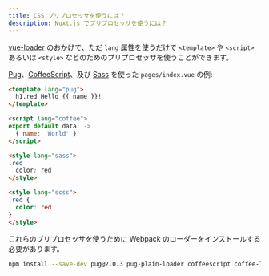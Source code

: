 ```yaml
---
title: CSS プリプロセッサを使うには？
description: Nuxt.js でプリプロセッサを使うには？
---
```


[vue-loader](http://vue-loader.vuejs.org/en/configurations/pre-processors.html) のおかげで、ただ `lang` 属性を使うだけで `<template>` や `<script>` あるいは `<style>` などのためのプリプロセッサを使うことができます。

[Pug](https://github.com/pugjs/pug)、[CoffeeScript](http://coffeescript.org)、及び [Sass](http://sass-lang.com/) を使った `pages/index.vue` の例:

```html
<template lang="pug">
  h1.red Hello {{ name }}!
</template>

<script lang="coffee">
export default data: ->
  { name: 'World' }
</script>

<style lang="sass">
.red
  color: red
</style>

<style lang="scss">
.red {
  color: red
}
</style>
```

これらのプリプロセッサを使うために Webpack のローダーをインストールする必要があります。

```bash
npm install --save-dev pug@2.0.3 pug-plain-loader coffeescript coffee-loader node-sass sass-loader
```
